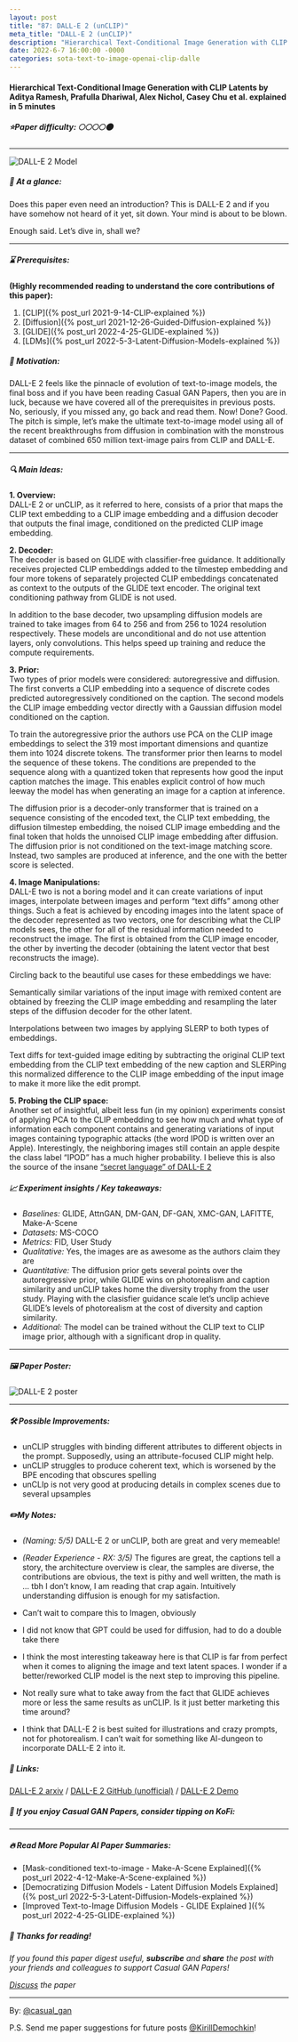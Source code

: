 ```yaml
---
layout: post
title: "87: DALL-E 2 (unCLIP)"
meta_title: "DALL-E 2 (unCLIP)"
description: "Hierarchical Text-Conditional Image Generation with CLIP Latents by Aditya Ramesh, Prafulla Dhariwal, Alex Nichol, Casey Chu et al. explained in 5 minutes"
date: 2022-6-7 16:00:00 -0000
categories: sota-text-to-image-openai-clip-dalle
---
```


#### Hierarchical Text-Conditional Image Generation with CLIP Latents by Aditya Ramesh, Prafulla Dhariwal, Alex Nichol, Casey Chu et al. explained in 5 minutes

##### ⭐️Paper difficulty: 🌕🌕🌕🌕🌑

***

![DALL-E 2 Model](/assets/images/dalle2_preview.jpeg "DALL-E 2 Teaser")

##### 🎯 At a glance:

Does this paper even need an introduction? This is DALL-E 2 and if you have somehow not heard of it yet, sit down. Your mind is about to be blown.  

Enough said. Let’s dive in, shall we?

<script type='text/javascript' src='https://storage.ko-fi.com/cdn/widget/Widget_2.js'></script><script type='text/javascript'>kofiwidget2.init('Tip Casual GAN Papers', '#2b2f3c', 'V7V7BXBHV');kofiwidget2.draw();</script> 

***

##### ⌛️ Prerequisites:

**(Highly recommended reading to understand the core contributions of this paper):**  
1. [CLIP]({% post_url 2021-9-14-CLIP-explained %})  
2. [Diffusion]({% post_url 2021-12-26-Guided-Diffusion-explained %})  
3. [GLIDE]({% post_url 2022-4-25-GLIDE-explained %})  
4. [LDMs]({% post_url 2022-5-3-Latent-Diffusion-Models-explained %})  

##### 🚀 Motivation:

DALL-E 2 feels like the pinnacle of evolution of text-to-image models, the final boss and if you have been reading Casual GAN Papers, then you are in luck, because we have covered all of the prerequisites in previous posts. No, seriously, if you missed any, go back and read them. Now! Done? Good. The pitch is simple, let’s make the ultimate text-to-image model using all of the recent breakthroughs from diffusion in combination with the monstrous dataset of combined 650 million text-image pairs from CLIP and DALL-E.  

***

##### 🔍 Main Ideas:

**1. Overview:**  
DALL-E 2 or unCLIP, as it referred to here, consists of a prior that maps the CLIP text embedding to a CLIP image embedding and a diffusion decoder that outputs the final image, conditioned on the predicted CLIP image embedding.  

**2. Decoder:**  
The decoder is based on GLIDE with classifier-free guidance. It additionally receives projected CLIP embeddings added to the tilmestep embedding and four more tokens of separately projected CLIP embeddings concatenated as context to the outputs of the GLIDE text encoder. The original text conditioning pathway from GLIDE is not used.  

In addition to the base decoder, two upsampling diffusion models are trained to take images from 64 to 256 and from 256 to 1024 resolution respectively. These models are unconditional and do not use attention layers, only convolutions. This helps speed up training and reduce the compute requirements.  

**3. Prior:**  
Two types of prior models were considered: autoregressive and diffusion. The first converts a CLIP embedding into a sequence of discrete codes predicted autoregressively conditioned on the caption. The second models the CLIP image embedding vector directly with a Gaussian diffusion model conditioned on the caption.  

To train the autoregressive prior the authors use PCA on the CLIP image embeddings to select the 319 most important dimensions and quantize them into 1024 discrete tokens. The transformer prior then learns to model the sequence of these tokens. The conditions are prepended to the sequence along with a quantized token that represents how good the input caption matches the image. This enables explicit control of how much leeway the model has when generating an image for a caption at inference.  

The diffusion prior is a decoder-only transformer that is trained on a sequence consisting of the encoded text, the CLIP text embedding, the diffusion tilmestep embedding, the noised CLIP image embedding and the final token that holds the unnoised CLIP image embedding after diffusion. The diffusion prior is not conditioned on the text-image matching score. Instead, two samples are produced at inference, and the one with the better score is selected.  

**4. Image Manipulations:**  
DALL-E two is not a boring model and it can create variations of input images, interpolate between images and perform “text diffs” among other things. Such a feat is achieved by encoding images into the latent space of the decoder represented as two vectors, one for describing what the CLIP models sees, the other for all of the residual information needed to reconstruct the image. The first is obtained from the CLIP image encoder, the other by inverting the decoder (obtaining the latent vector that best reconstructs the image).  

Circling back to the beautiful use cases for these embeddings we have:  

Semantically similar variations of the input image with remixed content are obtained by freezing the CLIP image embedding and resampling the later steps of the diffusion decoder for the other latent.  

Interpolations between two images by applying SLERP to both types of embeddings.  

Text diffs for text-guided image editing by subtracting the original CLIP text embedding from the CLIP text embedding of the new caption and SLERPing this normalized difference to the CLIP image embedding of the input image to make it more like the edit prompt.  

**5. Probing the CLIP space:**  
Another set of insightful, albeit less fun (in my opinion) experiments consist of applying PCA to the CLIP embedding to see how much and what type of information each component contains and generating variations of input images containing typographic attacks (the word IPOD is written over an Apple). Interestingly, the neighboring images still contain an apple despite the class label “IPOD” has a much higher probability. I believe this is also the source of the insane [“secret language” of DALL-E 2](https://twitter.com/giannis_daras/status/1531693093040230402?s=20&t=HSm5WI_POT7zrLOf4yroOA)  

##### 📈 Experiment insights / Key takeaways:

- *Baselines:* GLIDE, AttnGAN, DM-GAN, DF-GAN, XMC-GAN, LAFITTE, Make-A-Scene  
- *Datasets:* MS-COCO  
- *Metrics:* FID, User Study  
- *Qualitative:* Yes, the images are as awesome as the authors claim they are  
- *Quantitative:* The diffusion prior gets several points over the autoregressive prior, while GLIDE wins on photorealism and caption similarity and unCLIP takes home the diversity trophy from the user study. Playing with the clasisfier guidance scale let’s unclip achieve GLIDE’s levels of photorealism at the cost of diversity and caption similarity.  
- *Additional:* The model can be trained without the CLIP text to CLIP image prior, although with a significant drop in quality.    

***

##### 🖼️ Paper Poster:

![DALL-E 2 poster](/assets/images/dalle2.jpg "DALL-E 2Poster")

***

##### 🛠 Possible Improvements:

- unCLIP struggles with binding different attributes to different objects in the prompt. Supposedly, using an attribute-focused CLIP might help.  
- unCLIP struggles to produce coherent text, which is worsened by the BPE encoding that obscures spelling  
- unCLIp is not very good at producing details in complex scenes due to several upsamples  


##### ✏️My Notes:

- *(Naming: 5/5)* DALL-E 2 or unCLIP, both are great and very memeable!  
- *(Reader Experience - RX: 3/5)* The figures are great, the captions tell a story, the architecture overview is clear, the samples are diverse, the contributions are obvious, the text is pithy and well written, the math is … tbh I don’t know, I am reading that crap again. Intuitively understanding diffusion is enough for my satisfaction.  

- Can’t wait to compare this to Imagen, obviously  
- I did not know that GPT could be used for diffusion, had to do a double take there  
- I think the most interesting takeaway here is that CLIP is far from perfect when it comes to aligning the image and text latent spaces. I wonder if a better/reworked CLIP model is the next step to improving this pipeline.  
- Not really sure what to take away from the fact that GLIDE achieves more or less the same results as unCLIP. Is it just better marketing this time around?  
- I think that DALL-E 2 is best suited for illustrations and crazy prompts, not for photorealism. I can’t wait for something like AI-dungeon to incorporate DALL-E 2 into it.  

##### 🔗 Links:

[DALL-E 2 arxiv](https://arxiv.org/pdf/2204.06125.pdf) / [DALL-E 2 GitHub (unofficial)](https://github.com/lucidrains/DALLE2-pytorch) / [DALL-E 2 Demo](https://labs.openai.com/waitlist)

##### 💸 If you enjoy Casual GAN Papers, consider tipping on KoFi:  

<script type='text/javascript' src='https://storage.ko-fi.com/cdn/widget/Widget_2.js'></script><script type='text/javascript'>kofiwidget2.init('Tip Casual GAN Papers', '#e02863', 'V7V7BXBHV');kofiwidget2.draw();</script> 

***

##### 🔥 Read More Popular AI Paper Summaries:
- [Mask-conditioned text-to-image - Make-A-Scene Explained]({% post_url 2022-4-12-Make-A-Scene-explained %})
- [Democratizing Diffusion Models - Latent Diffusion Models Explained]({% post_url 2022-5-3-Latent-Diffusion-Models-explained %})
- [Improved Text-to-Image Diffusion Models - GLIDE Explained ]({% post_url 2022-4-25-GLIDE-explained %})

##### 👋 Thanks for reading!
*If you found this paper digest useful, **subscribe** and **share** the post with your friends and colleagues to support Casual GAN Papers!*

*[Discuss](https://t.me/casual_gans_chat) the paper*

***

By: [@casual_gan](https://t.me/joinchat/KeutnzlvetRkZGZi)

P.S. Send me paper suggestions for future posts
[@KirillDemochkin](mailto:kdemochkin@gmail.com)!
